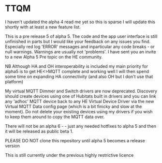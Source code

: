 # TTQM

I haven't updated the alpha 4 read me yet so this is sparse I will update this shortly with at least a new feature list.

This is a pre release 5 of alpha 5.   The code and the app user interface is still unfinished in parts but I would like your feedback on any issues you find. Especially red log 'ERROR' messages and inparticular any code breaks - or null warnings. Warnings are usually not 'problems'.  I have sent you an invite to a new Alpha 5 Pre topic on the HE community.

NB Although HA and OH interoperability is included my main priority for alpha5 is to get HE<>MQTT complete and working well I will then spend some time on expanding HA connectivity (and also OH but I don't use that platform)

My virtual MQTT Dimmer and Switch drivers are now deprecated. Discovery should create devices using one of Hubitats built in drivers and you can link any 'adhoc' MQTT device back to any HE Virtual Device Driver via the new Virtual MQTT Data config page (which is a bit finicky and slow at the moment).  Do not delete your existing devices using my drivers if you wish to keep them around to copy the MQTT data over.

There will not be an alpha 6 - - just any needed hotfixes to alpha 5 and then it will be released as public beta 1.

PLEASE DO NOT clone this repository until alpha 5 becomes a release version

This is still currently under the previous highly restrictive licence

